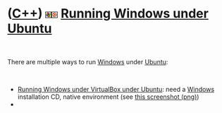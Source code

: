 



 

 

 

 

 

([C++](Cpp.md)) ![Windows](PicWindows.png)![Ubuntu](PicUbuntu.png) [Running Windows under Ubuntu](CppWindowsUbuntu.md)
========================================================================================================================

 

There are multiple ways to run [Windows](CppWindows.md) under
[Ubuntu](CppUbuntu.md):

 

-   [Running Windows under VirtualBox under
    Ubuntu](CppWindowsVirtualBoxUbuntu.md): need a
    [Windows](CppWindows.md) installation CD, native environment (see
    [this screenshot (png)](CppWindowsVirtualBoxUbuntu.png))
-   

 

 

 

 

 





 



